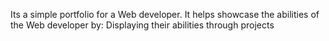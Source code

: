 Its a simple portfolio for a Web developer.
It helps showcase the abilities of the Web developer by:
Displaying their abilities through projects 
